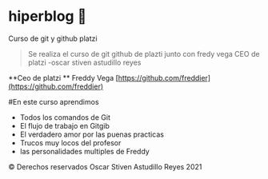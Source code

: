 # hiperblog  💚
Curso de git y github platzi
>Se realiza el curso de git  github de plazti junto con fredy vega CEO de platzi
>-oscar stiven astudillo reyes

**Ceo de platzi ** Freddy Vega [https://github.com/freddier](https://github.com/freddier)

#En este curso aprendimos
- Todos los comandos de Git
- El flujo de trabajo en Gitgib
-  El verdadero amor por las puenas practicas
- Trucos muy locos del profesor
- las personalidades multiples de Freddy

&copy; Derechos reservados Oscar Stiven Astudillo Reyes 2021